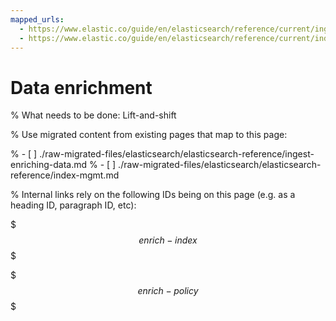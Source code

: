 ```yaml
---
mapped_urls:
  - https://www.elastic.co/guide/en/elasticsearch/reference/current/ingest-enriching-data.html
  - https://www.elastic.co/guide/en/elasticsearch/reference/current/index-mgmt.html#manage-enrich-policies
---
```


# Data enrichment

% What needs to be done: Lift-and-shift

% Use migrated content from existing pages that map to this page:

% - [ ] ./raw-migrated-files/elasticsearch/elasticsearch-reference/ingest-enriching-data.md
% - [ ] ./raw-migrated-files/elasticsearch/elasticsearch-reference/index-mgmt.md

% Internal links rely on the following IDs being on this page (e.g. as a heading ID, paragraph ID, etc):

$$$enrich-index$$$

$$$enrich-policy$$$
